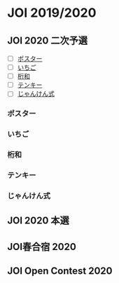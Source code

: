 # JOI 2019/2020

## JOI 2020 二次予選

+ [ ] [ポスター](https://atcoder.jp/contests/joi2020yo2/tasks/joi2020_yo2_a)
+ [ ] [いちご](https://atcoder.jp/contests/joi2020yo2/tasks/joi2020_yo2_b)
+ [ ] [桁和](https://atcoder.jp/contests/joi2020yo2/tasks/joi2020_yo2_c)
+ [ ] [テンキー](https://atcoder.jp/contests/joi2020yo2/tasks/joi2020_yo2_d)
+ [ ] [じゃんけん式](https://atcoder.jp/contests/joi2020yo2/tasks/joi2020_yo2_e)

### ポスター

### いちご

### 桁和

### テンキー

### じゃんけん式

## JOI 2020 本選

## JOI春合宿 2020

## JOI Open Contest 2020
